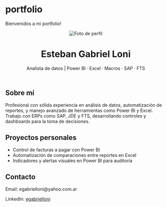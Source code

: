 # portfolio
Bienvenidos a mi portfolio!

<!DOCTYPE html>
<html lang="es">
<head>
    <meta charset="UTF-8">
    <title>Esteban Gabrielloni - Portfolio</title>
    <link rel="stylesheet" href="style.css">
</head>
<body>
    <header>
        <img src="foto.jpg" alt="Foto de perfil" class="perfil.jpg">
        <h1>Esteban Gabriel Loni</h1>
        <p>Analista de datos | Power BI · Excel · Macros · SAP · FTS</p>
    </header>
    <section>
        <h2>Sobre mí</h2>
        <p>Profesional con sólida experiencia en análisis de datos, automatización de reportes, y manejo avanzado de herramientas como Power BI y Excel. Trabajo con ERPs como SAP, JDE y FTS, desarrollando controles y dashboards para la toma de decisiones.</p>
    </section>
    <section>
        <h2>Proyectos personales</h2>
        <ul>
            <li>Control de facturas a pagar con Power BI</li>
            <li>Automatización de comparaciones entre reportes en Excel</li>
            <li>Indicadores y alertas visuales en Power BI para auditoría</li>
        </ul>
    </section>
    <section>
        <h2>Contacto</h2>
        <p>Email: egabrielloni@yahoo.com.ar</p>
        <p>LinkedIn: <a href="https://www.linkedin.com/in/egabrielloni" target="_blank">egabrielloni</a></p>
    </section>
</body>
</html>
